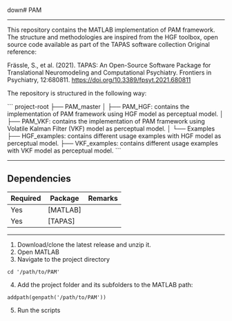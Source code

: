 down# PAM 

---

This repository contains the MATLAB implementation of PAM framework. The structure and methodologies are inspired from the HGF toolbox, open source code available as part of the TAPAS software collection
Original reference:

Frässle, S., et al. (2021). TAPAS: An Open-Source Software Package for
Translational Neuromodeling and Computational Psychiatry. Frontiers in
Psychiatry, 12:680811. https://doi.org/10.3389/fpsyt.2021.680811

The repository is structured in the following way:

\```
project-root
├── PAM_master
│   ├── PAM_HGF: contains the implementation of PAM framework using HGF model as perceptual model.
│   ├── PAM_VKF: contains the implementation of PAM framework using Volatile Kalman Filter (VKF) model as perceptual model.
│
└── Examples
    ├── HGF_examples: contains different usage examples with HGF model as perceptual model.
    ├── VKF_examples: contains different usage examples with VKF model as perceptual model.
\```

---- 

## Dependencies 

| Required | Package           | Remarks         |
| ---------|-------------------|-----------------|
| Yes      | [MATLAB]          |                 |
| Yes      | [TAPAS]           |                 |

----

1. Download/clone the latest release and unzip it.
2. Open MATLAB
3. Navigate to the project directory
```
cd '/path/to/PAM'
```
4. Add the project folder and its subfolders to the MATLAB path:
```
addpath(genpath('/path/to/PAM'))
```
5. Run the scripts 
